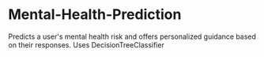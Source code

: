 # Mental-Health-Prediction
Predicts a user's mental health risk and offers personalized guidance based on their responses. Uses DecisionTreeClassifier
